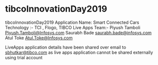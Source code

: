 # tibcoInnovationDay2019
tibcoInnovationDay2019
Application Name: Smart Connected Cars
Technology :- TCI , Flogo, TIBCO Live Apps
Team:-
Piyush Tamboli <Piyush.Tamboli@Infosys.com>
Saurabh Bade <saurabh.bade@infosys.com>
Atul Toke <Atul.Toke@Infosys.com>


LiveApps application details have been shared over email to sbhutkar@tibco.com as live apps application cannot be shared externally using trial account


